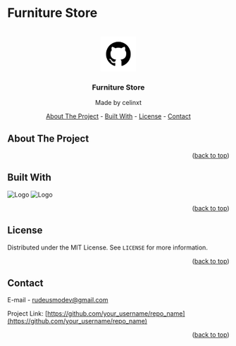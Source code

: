 <a name="readme-top"></a>
# Furniture Store

<!-- PROJECT LOGO -->
<br />
<div align="center">
  <a href="https://github.com/othneildrew/Best-README-Template">
    <img src="assets/github.png" alt="Logo" width="80" height="80">
  </a>

  <h3 align="center">Furniture Store</h3>
  <p>Made by celinxt</p>

  <p align="center">
    <a href="#about-the-project">About The Project</a>
    -
    <a href="#built-with">Built With</a>
    -
    <a href="#license">License</a>
    -
    <a href="#contact">Contact</a>
  </p>
</div>

<!-- ABOUT THE PROJECT -->
## About The Project



<p align="right">(<a href="#readme-top">back to top</a>)</p>


<!-- BUILT WITH -->
## Built With

<p>
  <img src="https://cdn.jsdelivr.net/gh/devicons/devicon/icons/html5/html5-original.svg" alt="Logo" width="60">
  <img src="https://cdn.jsdelivr.net/gh/devicons/devicon/icons/css3/css3-original.svg" alt="Logo" width="60">
</p>


<p align="right">(<a href="#readme-top">back to top</a>)</p>


<!-- LICENSE -->
## License

Distributed under the MIT License. See `LICENSE` for more information.

<p align="right">(<a href="#readme-top">back to top</a>)</p>



<!-- CONTACT -->
## Contact

E-mail - rudeusmodev@gmail.com

Project Link: [https://github.com/your_username/repo_name](https://github.com/your_username/repo_name)

<p align="right">(<a href="#readme-top">back to top</a>)</p>

